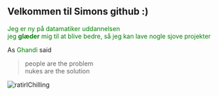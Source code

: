 <!-- background: #fefe79 -->
<!-- color: #b13ad0 -->

## Velkommen til Simons github :)
<span style="color:green">Jeg er ny på datamatiker uddannelsen <br/>jeg **glæder** mig til at blive bedre, så jeg kan lave nogle sjove projekter </span>


As <span style="color:green">Ghandi</span> said

> people are the problem <br/>
> nukes are the solution


![ratirlChilling](https://user-images.githubusercontent.com/54975711/64421458-eada5500-d0a1-11e9-988b-2b5d86e402c5.png)

